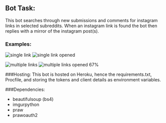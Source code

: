 ## Bot Task:
This bot searches through new submissions and comments for instagram links in selected subreddits. When an instagram link is found the bot then replies with a mirror of the instagram post(s).

### Examples:
![](http://i.imgur.com/Lb0DR7Y.png?1 "single link")
![](http://i.imgur.com/lQyCSm9.png "single link opened")

![](http://i.imgur.com/wiOnWeV.png "multiple links")
![](http://i.imgur.com/mNiwXJ7.png "multiple links opened") 67%


###Hosting:
This bot is hosted on Heroku, hence the requirements.txt, Procfile, and storing the tokens and client details as environment variables.

	
###Dependencies:
* beautifulsoup (bs4)
* imgurpython
* praw
* prawoauth2

